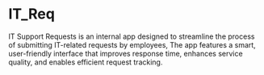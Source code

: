 # IT_Req
IT Support Requests is an internal app designed to streamline the process of submitting IT-related requests by employees, The app features a smart, user-friendly interface that improves response time, enhances service quality, and enables efficient request tracking.
